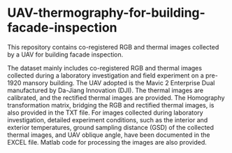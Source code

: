 # UAV-thermography-for-building-facade-inspection

This repository contains co-registered RGB and thermal images collected by a UAV for building facade inspection.

The dataset mainly includes co-registered RGB and thermal images collected during a laboratory investigation and field experiment on a pre-1920 mansory building. The UAV adopted is the Mavic 2 Enterprise Dual manufactured by Da-Jiang Innovation (DJI). The thermal images are calibrated, and the rectified thermal images are provided. The Homography transformation matrix, bridging the RGB and rectified thermal images, is also provided in the TXT file.
For images collected during laboratory investigation, detailed experiment conditions, such as the interior and exterior temperatures, ground sampling distance (GSD) of the collected thermal images, and UAV oblique angle, have been documented in the EXCEL file. Matlab code for processing the images are also provided.
